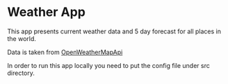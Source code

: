 # Weather App

This app presents current weather data and 5 day forecast for all places in the world.

Data is taken from [OpenWeatherMapApi](https://openweathermap.org/)

In order to run this app locally you need to put the config file under src directory.

